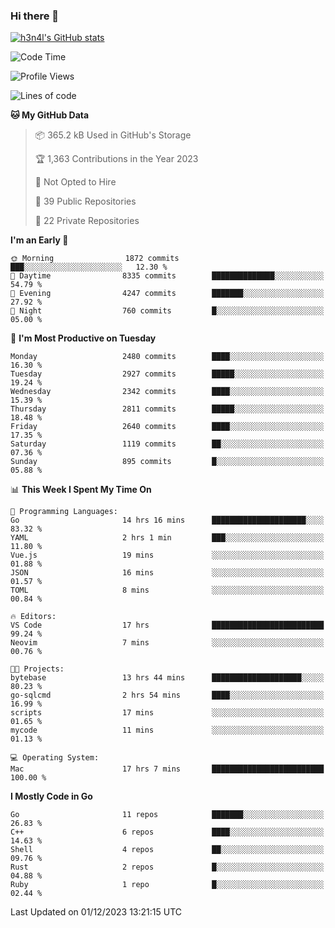 ### Hi there 👋

[![h3n4l's GitHub stats](https://github-readme-stats.vercel.app/api?username=h3n4l&count_private=true&show_icons=true&theme=radical)](https://github.com/h3n4l/github-readme-stats)

<!--START_SECTION:waka-->
![Code Time](http://img.shields.io/badge/Code%20Time-1%2C747%20hrs%209%20mins-blue)

![Profile Views](http://img.shields.io/badge/Profile%20Views-1-blue)

![Lines of code](https://img.shields.io/badge/From%20Hello%20World%20I%27ve%20Written-4.0%20million%20lines%20of%20code-blue)

**🐱 My GitHub Data** 

> 📦 365.2 kB Used in GitHub's Storage 
 > 
> 🏆 1,363 Contributions in the Year 2023
 > 
> 🚫 Not Opted to Hire
 > 
> 📜 39 Public Repositories 
 > 
> 🔑 22 Private Repositories 
 > 
**I'm an Early 🐤** 

```text
🌞 Morning                1872 commits        ███░░░░░░░░░░░░░░░░░░░░░░   12.30 % 
🌆 Daytime                8335 commits        ██████████████░░░░░░░░░░░   54.79 % 
🌃 Evening                4247 commits        ███████░░░░░░░░░░░░░░░░░░   27.92 % 
🌙 Night                  760 commits         █░░░░░░░░░░░░░░░░░░░░░░░░   05.00 % 
```
📅 **I'm Most Productive on Tuesday** 

```text
Monday                   2480 commits        ████░░░░░░░░░░░░░░░░░░░░░   16.30 % 
Tuesday                  2927 commits        █████░░░░░░░░░░░░░░░░░░░░   19.24 % 
Wednesday                2342 commits        ████░░░░░░░░░░░░░░░░░░░░░   15.39 % 
Thursday                 2811 commits        █████░░░░░░░░░░░░░░░░░░░░   18.48 % 
Friday                   2640 commits        ████░░░░░░░░░░░░░░░░░░░░░   17.35 % 
Saturday                 1119 commits        ██░░░░░░░░░░░░░░░░░░░░░░░   07.36 % 
Sunday                   895 commits         █░░░░░░░░░░░░░░░░░░░░░░░░   05.88 % 
```


📊 **This Week I Spent My Time On** 

```text
💬 Programming Languages: 
Go                       14 hrs 16 mins      █████████████████████░░░░   83.32 % 
YAML                     2 hrs 1 min         ███░░░░░░░░░░░░░░░░░░░░░░   11.80 % 
Vue.js                   19 mins             ░░░░░░░░░░░░░░░░░░░░░░░░░   01.88 % 
JSON                     16 mins             ░░░░░░░░░░░░░░░░░░░░░░░░░   01.57 % 
TOML                     8 mins              ░░░░░░░░░░░░░░░░░░░░░░░░░   00.84 % 

🔥 Editors: 
VS Code                  17 hrs              █████████████████████████   99.24 % 
Neovim                   7 mins              ░░░░░░░░░░░░░░░░░░░░░░░░░   00.76 % 

🐱‍💻 Projects: 
bytebase                 13 hrs 44 mins      ████████████████████░░░░░   80.23 % 
go-sqlcmd                2 hrs 54 mins       ████░░░░░░░░░░░░░░░░░░░░░   16.99 % 
scripts                  17 mins             ░░░░░░░░░░░░░░░░░░░░░░░░░   01.65 % 
mycode                   11 mins             ░░░░░░░░░░░░░░░░░░░░░░░░░   01.13 % 

💻 Operating System: 
Mac                      17 hrs 7 mins       █████████████████████████   100.00 % 
```

**I Mostly Code in Go** 

```text
Go                       11 repos            ███████░░░░░░░░░░░░░░░░░░   26.83 % 
C++                      6 repos             ████░░░░░░░░░░░░░░░░░░░░░   14.63 % 
Shell                    4 repos             ██░░░░░░░░░░░░░░░░░░░░░░░   09.76 % 
Rust                     2 repos             █░░░░░░░░░░░░░░░░░░░░░░░░   04.88 % 
Ruby                     1 repo              █░░░░░░░░░░░░░░░░░░░░░░░░   02.44 % 
```




 Last Updated on 01/12/2023 13:21:15 UTC
<!--END_SECTION:waka-->

